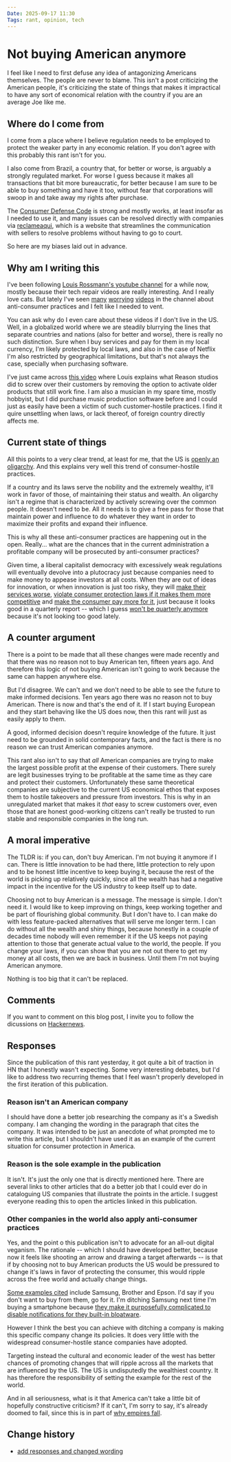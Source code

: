 ```yaml
---
Date: 2025-09-17 11:30
Tags: rant, opinion, tech
---
```


# Not buying American anymore

I feel like I need to first defuse any idea of antagonizing Americans
themselves. The people are never to blame. This isn't a post criticizing the
American people, it's criticizing the state of things that makes it impractical
to have any sort of economical relation with the country if you are an average
Joe like me.

## Where do I come from

I come from a place where I believe regulation needs to be employed to protect
the weaker party in any economic relation. If you don't agree with this
probably this rant isn't for you.

I also come from Brazil, a country that, for better or worse, is arguably a
strongly regulated market. For worse I guess because it makes all transactions
that bit more bureaucratic, for better because I am sure to be able to buy
something and have it too, without fear that corporations will swoop in and
take away my rights after purchase.

The [Consumer Defense
Code](https://www.gov.br/mj/pt-br/assuntos/seus-direitos/consumidor/Anexos/guia-do-consumidor-estrangeiro-ingles.pdf)
is strong and mostly works, at least insofar as I needed to use it, and many
issues can be resolved directly with companies via
[reclameaqui](https://www.reclameaqui.com.br/), which is a website that
streamlines the communication with sellers to resolve problems without having
to go to court.

So here are my biases laid out in advance.

## Why am I writing this

I've been following [Louis Rossmann's youtube
channel](https://www.youtube.com/@rossmanngroup) for a while now, mostly
because their tech repair videos are really interesting. And I really love
cats. But lately I've seen
[many](https://youtu.be/HlyiLQ6WPRU?si=LeS8D1ntWfTUrUUB)
[worrying](https://youtu.be/KNuZ3BjT7IU?si=93NVeqWEI1CO24Nv)
[videos](https://youtu.be/lzdIjCzKhfM?si=dET-MmiWzW7VJixk) in the channel about
anti-consumer practices and I felt like I needed to vent.

You can ask why do I even care about these videos if I don't live in the US.
Well, in a globalized world where we are steadily blurrying the lines that
separate countries and nations (also for better and worse), there is really no
such distinction. Sure when I buy services and pay for them in my local
currency, I'm likely protected by local laws, and also in the case of Netflix
I'm also restricted by geographical limitations, but that's not always the
case, specially when purchasing software.

I've just came across [this
video](https://youtu.be/YAx3yCNomkg?si=PhsAcUN-z7zXpvOC) where Louis explains
what Reason studios did to screw over their customers by removing the option to
activate older products that still work fine. I am also a musician in my spare
time, mostly hobbyist, but I did purchase music production software before and
I could just as easily have been a victim of such customer-hostile practices. I
find it quire unsettling when laws, or lack thereof, of foreign country
directly affects me.

## Current state of things

All this points to a very clear trend, at least for me, that the US is [openly
an
oligarchy](https://www.hks.harvard.edu/faculty-research/policycast/oligarchy-open-what-happens-now-us-forced-confront-its-plutocracy).
And this explains very well this trend of consumer-hostile practices.

If a country and its laws serve the nobility and the extremely wealthy, it'll
work in favor of those, of maintaining their status and wealth. An oligarchy
isn't a regime that is characterized by actively screwing over the common
people. It doesn't need to be. All it needs is to give a free pass for those
that maintain power and influence to do whatever they want in order to maximize
their profits and expand their influence.

This is why all these anti-consumer practices are happening out in the open.
Really... what are the chances that in the current administration a profitable
company will be prosecuted by anti-consumer practices?

Given time, a liberal capitalist democracy with excessively weak regulations
will eventually devolve into a plutocracy just because companies need to make
money to appease investors at all costs. When they are out of ideas for
innovation, or when innovation is just too risky, they will [make their
services
worse](https://www.baldurbjarnason.com/2024/the-deterioration-of-google/),
[violate consumer protection laws if it makes them more
competitive](https://shawlewenz.com/11-times-big-brands-violated-consumer-protection-laws/)
and [make the consumer pay more for
it](https://disconnect.blog/ive-had-it-with-microsoft/), just because it looks
good in a quarterly report -- which I guess [won't be quarterly
anymore](https://www.reuters.com/sustainability/boards-policy-regulation/trump-renews-calls-ending-quarterly-reports-companies-2025-09-16/)
because it's not looking too good lately.

## A counter argument

There is a point to be made that all these changes were made recently and that
there was no reason not to buy American ten, fifteen years ago. And therefore
this logic of not buying American isn't going to work because the same can
happen anywhere else.

But I'd disagree. We can't and we don't need to be able to see the future to
make informed decisions. Ten years ago there was no reason not to buy American.
There is now and that's the end of it. If I start buying European and they
start behaving like the US does now, then this rant will just as easily apply
to them.

A good, informed decision doesn't require knowledge of the future. It just need
to be grounded in solid contemporary facts, and the fact is there is no reason
we can trust American companies anymore.

This rant also isn't to say that *all* American companies are trying to make
the largest possible profit at the expense of their customers. There surely are
legit businesses trying to be profitable at the same time as they care and
protect their customers. Unfortunately these same theoretical companies are
subjective to the current US economical ethos that exposes them to hostile
takeovers and pressure from investors. This is why in an unregulated market
that makes it *that* easy to screw customers over, even those that are honest
good-working citizens can't really be trusted to run stable and responsible
companies in the long run.

## A moral imperative

The TLDR is: if you can, don't buy American. I'm not buying it anymore if I
can. There is little innovation to be had there, little protection to rely upon
and to be honest little incentive to keep buying it, because the rest of the
world is picking up relatively quickly, since all the wealth has had a negative
impact in the incentive for the US industry to keep itself up to date.

Choosing not to buy American is a message. The message is simple. I don't need
it. I would like to keep improving on things, keep working together and be part
of flourishing global community. But I don't have to. I can make do with less
feature-packed alternatives that will serve me longer term. I can do without
all the wealth and shiny things, because honestly in a couple of decades time
nobody will even remember it if the US keeps not paying attention to those that
generate actual value to the world, the people. If you change your laws, if you
can show that you are not out there to get my money at all costs, then we are
back in business. Until them I'm not buying American anymore.

Nothing is too big that it can't be replaced.

## Comments

If you want to comment on this blog post, I invite you to follow the dicussions
on [Hackernews](https://news.ycombinator.com/item?id=45277346).

## Responses

Since the publication of this rant yesterday, it got quite a bit of traction in
HN that I honestly wasn't expecting. Some very interesting debates, but I'd
like to address two recurring themes that I feel wasn't properly developed in
the first iteration of this publication.

### Reason isn't an American company

I should have done a better job researching the company as it's a Swedish
company. I am changing the wording in the paragraph that cites the company. It
was intended to be just an anecdote of what prompted me to write this article,
but I shouldn't have used it as an example of the current situation for
consumer protection in America.

### Reason is the sole example in the publication

It isn't. It's just the only one that is directly mentioned here. There are
several links to other articles that do a better job that I could ever do in
cataloguing US companies that illustrate the points in the article. I suggest
everyone reading this to open the articles linked in this publication.

### Other companies in the world also apply anti-consumer practices

Yes, and the point o this publication isn't to advocate for an all-out digital
veganism. The rationale -- which I should have developed better, because now it
feels like shooting an arrow and drawing a target afterwards -- is that if by
choosing not to buy American products the US would be pressured to change it's
laws in favor of protecting the consumer, this would ripple across the free
world and actually change things.

[Some examples cited](https://news.ycombinator.com/item?id=45277977) include
Samsung, Brother and Epson. I'd say if you don't want to buy from them, go for
it. I'm ditching Samsung next time I'm buying a smartphone because [they make
it purposefully complicated to disable notifications for they built-in
bloatware](https://us.community.samsung.com/t5/Galaxy-S23/Can-t-disable-Galaxy-Store-notifications/m-p/2864075#M43549).

However I think the best you can achieve with ditching a company is making this
specific company change its policies. It does very little with the widespread
consumer-hostile stance companies have adopted.

Targeting instead the cultural and economic leader of the west has better
chances of promoting changes that will ripple across all the markets that are
influenced by the US. The US is undisputedly the wealthiest country. It has
therefore the responsibility of setting the example for the rest of the world.

And in all seriousness, what is it that America can't take a little bit of
hopefully constructive criticism? If it can't, I'm sorry to say, it's already
doomed to fail, since this is in part of [why empires
fall](https://www.amazon.com.br/Why-Empires-Fall-America-Future/dp/0300280084).

## Change history

- [add responses and changed wording](https://github.com/gchamon/xd1.dev/pull/6)
